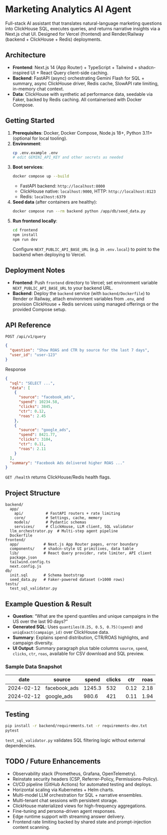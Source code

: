 # Marketing Analytics AI Agent

Full-stack AI assistant that translates natural-language marketing questions into ClickHouse SQL, executes queries, and returns narrative insights via a Next.js chat UI. Designed for Vercel (frontend) and Render/Railway (backend + ClickHouse + Redis) deployments.

## Architecture

- **Frontend**: Next.js 14 (App Router) + TypeScript + Tailwind + shadcn-inspired UI + React Query client-side caching.
- **Backend**: FastAPI (async) orchestrating Gemini Flash for SQL + summary, async ClickHouse driver, Redis cache, SlowAPI rate limiting, in-memory chat context.
- **Data**: ClickHouse with synthetic ad performance data, seedable via Faker, backed by Redis caching. All containerised with Docker Compose.

## Getting Started

1. **Prerequisites**: Docker, Docker Compose, Node.js 18+, Python 3.11+ (optional for local tooling).
2. **Environment**:
   ```bash
   cp .env.example .env
   # edit GEMINI_API_KEY and other secrets as needed
   ```
3. **Boot services**:
   ```bash
   docker compose up --build
   ```
   - FastAPI backend: `http://localhost:8000`
   - ClickHouse native: `localhost:9000`, HTTP: `http://localhost:8123`
   - Redis: `localhost:6379`
4. **Seed data** (after containers are healthy):
   ```bash
   docker compose run --rm backend python /app/db/seed_data.py
   ```
5. **Run frontend locally**:
   ```bash
   cd frontend
   npm install
   npm run dev
   ```
   Configure `NEXT_PUBLIC_API_BASE_URL` (e.g. in `.env.local`) to point to the backend when deploying to Vercel.

## Deployment Notes

- **Frontend**: Push `frontend` directory to Vercel; set environment variable `NEXT_PUBLIC_API_BASE_URL` to your backend URL.
- **Backend**: Deploy the `backend` service (with `backend/Dockerfile`) to Render or Railway, attach environment variables from `.env`, and provision ClickHouse + Redis services using managed offerings or the provided Compose setup.

## API Reference

`POST /api/v1/query`

```json
{
  "question": "Show ROAS and CTR by source for the last 7 days",
  "user_id": "user-123"
}
```

Response

```json
{
  "sql": "SELECT ...",
  "data": [
    {
      "source": "facebook_ads",
      "spend": 10234.58,
      "clicks": 3845,
      "ctr": 0.12,
      "roas": 2.45
    },
    {
      "source": "google_ads",
      "spend": 8421.77,
      "clicks": 3104,
      "ctr": 0.11,
      "roas": 2.11
    }
  ],
  "summary": "Facebook Ads delivered higher ROAS ..."
}
```

`GET /health` returns ClickHouse/Redis health flags.

## Project Structure

```
backend/
  app/
    api/          # FastAPI routers + rate limiting
    core/         # Settings, cache, memory
    models/       # Pydantic schemas
    services/     # ClickHouse, LLM client, SQL validator
  llm_orchestrator.py  # Multi-step agent pipeline
  Dockerfile
frontend/
  app/           # Next.js App Router pages, error boundary
  components/    # shadcn-style UI primitives, data table
  lib/           # React Query provider, rate limiter, API client
  package.json
  tailwind.config.ts
  next.config.js
db/
  init.sql       # Schema bootstrap
  seed_data.py   # Faker-powered dataset (>1000 rows)
tests/
  test_sql_validator.py
```

## Example Question & Result

- **Question**: “What are the spend quantiles and unique campaigns in the US over the last 90 days?”
- **Generated SQL**: Uses `quantiles(0.25, 0.5, 0.75)(spend)` and `uniqExact(campaign_id)` over ClickHouse data.
- **Summary**: Explains spend distribution, CTR/ROAS highlights, and campaign diversity.
- **UI Output**: Summary paragraph plus table columns `source`, `spend`, `clicks`, `ctr`, `roas`, available for CSV download and SQL preview.

### Sample Data Snapshot

| date       | source       | spend  | clicks | ctr  | roas |
| ---------- | ------------ | ------ | ------ | ---- | ---- |
| 2024-02-12 | facebook_ads | 1245.3 | 532    | 0.12 | 2.18 |
| 2024-02-12 | google_ads   | 980.6  | 421    | 0.11 | 1.94 |

## Testing

```bash
pip install -r backend/requirements.txt -r requirements-dev.txt
pytest
```

`test_sql_validator.py` validates SQL filtering logic without external dependencies.

## TODO / Future Enhancements

- Observability stack (Prometheus, Grafana, OpenTelemetry).
- Reinstate security headers (CSP, Referrer-Policy, Permissions-Policy).
- CI/CD pipeline (GitHub Actions) for automated testing and deploys.
- Horizontal scaling via Kubernetes + Helm charts.
- Multi-model LLM orchestration for SQL + narrative ensembles.
- Multi-tenant chat sessions with persistent storage.
- ClickHouse materialized views for high-frequency aggregations.
- Fine-tuning and persona-driven agent responses.
- Edge runtime support with streaming answer delivery.
- Frontend rate limiting backed by shared state and prompt-injection content scanning.
